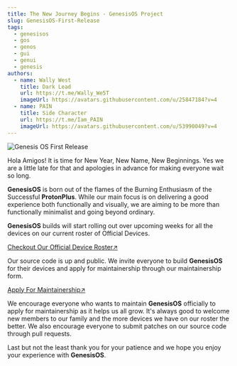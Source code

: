 ```yaml
---
title: The New Journey Begins - GenesisOS Project
slug: GenesisOS-First-Release
tags:
  - genesisos
  - gos
  - genos
  - gui
  - genui
  - genesis
authors:
  - name: Wally West
    title: Dark Lead
    url: https://t.me/Wally_We5T
    imageUrl: https://avatars.githubusercontent.com/u/25847184?v=4
  - name: PAIN
    title: Side Character
    url: https://t.me/Iam_PAIN
    imageUrl: https://avatars.githubusercontent.com/u/53990049?v=4
---
```

![Genesis OS First Release](/img/banner.png "GOS First Banner")

<!--StartFragment-->

Hola Amigos! It is time for New Year, New Name, New Beginnings. Yes we are a little late for that and apologies in advance for making everyone wait so long.

<!-- truncate -->
**GenesisOS** is born out of the flames of the Burning Enthusiasm of the Successful **ProtonPlus**. While our main focus is on delivering a good experience both functionally and visually, we are aiming to be more than functionally minimalist and going beyond ordinary.

**GenesisOS** builds will start rolling out over upcoming weeks for all the devices on our current roster of Official Devices.

[Checkout Our Official Device Roster↗](https://www.genesisos.dev/devices)

Our source code is up and public. We invite everyone to build **GenesisOS** for their devices and apply for maintainership through our maintainership form.

[Apply For Maintainership↗](https://docs.google.com/forms/d/e/1FAIpQLSfO8yUMb9c_Ra--Ytj-wgOz-3g86p61B1PZX1j7YTIwiYm8FQ/viewform?pli=1)

We encourage everyone who wants to maintain **GenesisOS** officially to apply for maintainership as it helps us all grow. It's always good to welcome new members to our family and the more devices we have on our roster the better. We also encourage everyone to submit patches on our source code through pull requests.

Last but not the least thank you for your patience and we hope you enjoy your experience with **GenesisOS**.
<!--EndFragment-->